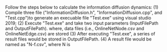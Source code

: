 Follow the steps below to calculate the information diffusion dynamics:
(1) Compile three file ("InformationDiffusion.h", "InformationDiffusion.cpp", and "Test.cpp")to generate an execuable file "Test.exe" using visual studio 2019;
(2) Execute "Test.exe" and take two input parameters (InputFilePath and OutputFilePath). where, data files (i.e., OnlineNetNode.csv and OnlineNetEdge.csv) are stored
(3) After executing "Test.exe", a series of result files would be stored in OutputFilePath.
(4) A result file would be named as "N-f.csv", where N is 
